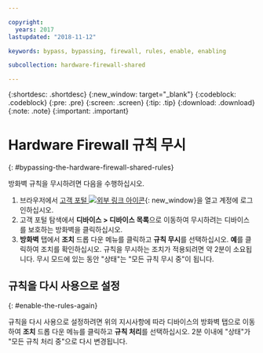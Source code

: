 ```yaml
---

copyright:
  years: 2017
lastupdated: "2018-11-12"

keywords: bypass, bypassing, firewall, rules, enable, enabling

subcollection: hardware-firewall-shared

---
```


{:shortdesc: .shortdesc}
{:new_window: target="_blank"}
{:codeblock: .codeblock}
{:pre: .pre}
{:screen: .screen}
{:tip: .tip}
{:download: .download}
{:note: .note}
{:important: .important}

# Hardware Firewall 규칙 무시
{: #bypassing-the-hardware-firewall-shared-rules}

방화벽 규칙을 무시하려면 다음을 수행하십시오.

1. 브라우저에서 [고객 포털 ![외부 링크 아이콘](../../icons/launch-glyph.svg "외부 링크 아이콘")](https://control.softlayer.com/){: new_window}을 열고 계정에 로그인하십시오.
2. 고객 포털 탐색에서 **디바이스 > 디바이스 목록**으로 이동하여 무시하려는 디바이스를 보호하는 방화벽을 클릭하십시오.
3.  **방화벽** 탭에서 **조치** 드롭 다운 메뉴를 클릭하고 **규칙 무시**를 선택하십시오. **예**를 클릭하여 조치를 확인하십시오. 규칙을 무시하는 조치가 적용되려면 약 2분이 소요됩니다. 무시 모드에 있는 동안 "상태"는 "모든 규칙 무시 중"이 됩니다.

## 규칙을 다시 사용으로 설정
{: #enable-the-rules-again}

규칙을 다시 사용으로 설정하려면 위의 지시사항에 따라 디바이스의 방화벽 탭으로 이동하여 **조치** 드롭 다운 메뉴를 클릭하고 **규칙 처리**를 선택하십시오. 2분 이내에 "상태"가 "모든 규칙 처리 중"으로 다시 변경됩니다.
